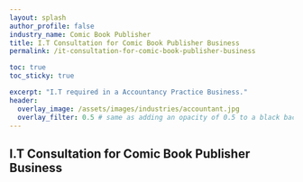 ```yaml
---
layout: splash 
author_profile: false 
industry_name: Comic Book Publisher
title: I.T Consultation for Comic Book Publisher Business
permalink: /it-consultation-for-comic-book-publisher-business

toc: true
toc_sticky: true

excerpt: "I.T required in a Accountancy Practice Business."
header:
  overlay_image: /assets/images/industries/accountant.jpg
  overlay_filter: 0.5 # same as adding an opacity of 0.5 to a black background
---
```


## I.T Consultation for Comic Book Publisher Business